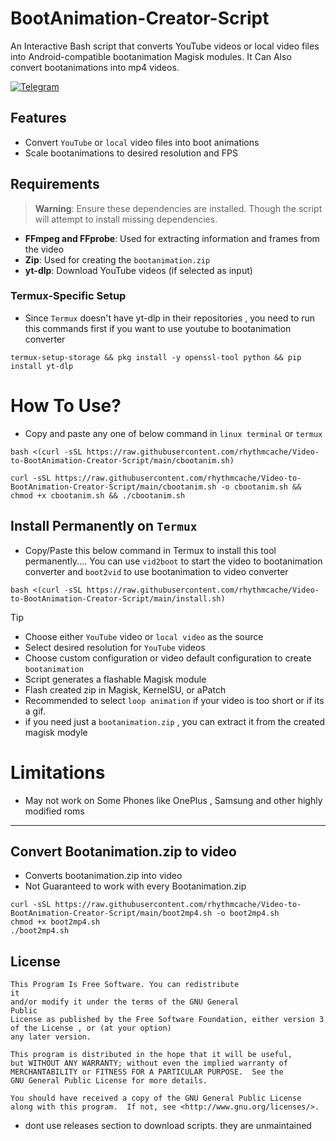 # BootAnimation-Creator-Script

 An Interactive Bash script that converts YouTube videos or local video files into Android-compatible bootanimation Magisk modules. It Can Also convert bootanimations into mp4 videos. 

 
[![Telegram](https://img.shields.io/badge/Telegram-Join%20Chat-blue?style=flat-square&logo=telegram)](https://t.me/ximistuffschat)

##  Features

- Convert `YouTube` or `local` video files into boot animations
-  Scale bootanimations to desired resolution and FPS

##  Requirements

> **Warning**: Ensure these dependencies are installed. Though the script will attempt to install missing dependencies.

- **FFmpeg and FFprobe**: Used for extracting information and frames from the video
- **Zip**: Used for creating the `bootanimation.zip`
- **yt-dlp**: Download YouTube videos (if selected as input)


###  Termux-Specific Setup
- Since `Termux` doesn't have yt-dlp in their repositories , you need to run this commands first if you want to use youtube to bootanimation converter
```
termux-setup-storage && pkg install -y openssl-tool python && pip install yt-dlp
```


# How To Use?
- Copy and paste any one of below command in `linux terminal` or `termux`
```
bash <(curl -sSL https://raw.githubusercontent.com/rhythmcache/Video-to-BootAnimation-Creator-Script/main/cbootanim.sh)
```
```
curl -sSL https://raw.githubusercontent.com/rhythmcache/Video-to-BootAnimation-Creator-Script/main/cbootanim.sh -o cbootanim.sh && chmod +x cbootanim.sh && ./cbootanim.sh
```

## Install Permanently on `Termux`

- Copy/Paste this below command in Termux to install this tool permanently.... You can use `vid2boot` to start the video to bootanimation converter and `boot2vid` to use bootanimation to video converter
```
bash <(curl -sSL https://raw.githubusercontent.com/rhythmcache/Video-to-BootAnimation-Creator-Script/main/install.sh)
```


> [!Tip] 
> - Choose either `YouTube` video or `local video` as the source
> - Select desired resolution for `YouTube` videos
> - Choose custom configuration or video default configuration to create `bootanimation`
> - Script generates a flashable Magisk module
> - Flash created zip in Magisk, KernelSU, or aPatch
> - Recommended to select `loop animation` if your video is too short or if its a gif.
> - if you need just a `bootanimation.zip` , you can extract it from the created magisk modyle








# Limitations 
- May not work on Some Phones like OnePlus , Samsung and other highly modified roms


---
## Convert Bootanimation.zip to video

- Converts bootanimation.zip into video
- Not Guaranteed to work with every Bootanimation.zip
```
curl -sSL https://raw.githubusercontent.com/rhythmcache/Video-to-BootAnimation-Creator-Script/main/boot2mp4.sh -o boot2mp4.sh
chmod +x boot2mp4.sh
./boot2mp4.sh
```


## License

    This Program Is Free Software. You can redistribute
    it
    and/or modify it under the terms of the GNU General
    Public
    License as published by the Free Software Foundation, either version 3
    of the License , or (at your option) 
    any later version.

    This program is distributed in the hope that it will be useful,
    but WITHOUT ANY WARRANTY; without even the implied warranty of
    MERCHANTABILITY or FITNESS FOR A PARTICULAR PURPOSE.  See the
    GNU General Public License for more details.

    You should have received a copy of the GNU General Public License
    along with this program.  If not, see <http://www.gnu.org/licenses/>.

- dont use releases section to download scripts. they are unmaintained

